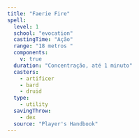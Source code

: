 ```yaml
---
title: "Faerie Fire"
spell:
  level: 1
  school: "evocation"
  castingTime: "Ação"
  range: "18 metros "
  components:
    v: true
  duration: "Concentração, até 1 minuto"
  casters:
    - artificer
    - bard
    - druid
  type:
    - utility
  savingThrow:
    - dex
  source: "Player's Handbook"
---
```

